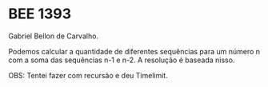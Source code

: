 # BEE 1393
Gabriel Bellon de Carvalho. 

Podemos calcular a quantidade de diferentes sequências para um número n com a soma das sequências n-1 e n-2. A resolução é baseada nisso.

OBS: Tentei fazer com recursão e deu Timelimit.